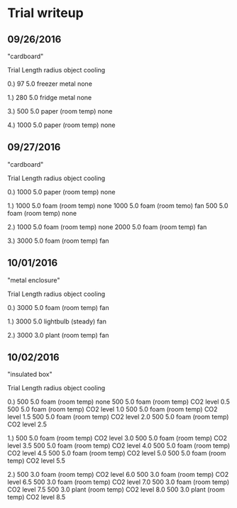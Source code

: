 # Trial writeup #

## 09/26/2016 ##
"cardboard"

Trial   Length    radius  object              cooling 

0.)     97        5.0     freezer metal       none

1.)     280       5.0     fridge metal        none

3.)     500       5.0     paper (room temp)   none

4.)     1000      5.0     paper (room temp)   none

## 09/27/2016  ##
"cardboard"

Trial   Length    radius  object             cooling

0.)     1000      5.0     paper (room temp)  none

1.)     1000      5.0     foam  (room temp)  none
        1000      5.0     foam  (room temo)  fan
        500       5.0     foam  (room temp)  none

2.)     1000      5.0     foam  (room temp)  none
        2000      5.0     foam  (room temp)  fan

3.)     3000      5.0     foam  (room temp)  fan

## 10/01/2016 ##
"metal enclosure"

Trial   Length    radius  object             cooling

0.)     3000      5.0     foam (room temp)   fan

1.)     3000      5.0     lightbulb (steady) fan

2.)     3000      3.0     plant (room temp)  fan

## 10/02/2016 ##
"insulated box"

Trial   Length    radius  object             cooling

0.)     500       5.0     foam (room temp)   none
        500       5.0     foam (room temp)   CO2 level 0.5
        500       5.0     foam (room temp)   CO2 level 1.0 
        500       5.0     foam (room temp)   CO2 level 1.5
        500       5.0     foam (room temp)   CO2 level 2.0
        500       5.0     foam (room temp)   CO2 level 2.5

1.)     500       5.0     foam (room temp)   CO2 level 3.0
        500       5.0     foam (room temp)   CO2 level 3.5
        500       5.0     foam (room temp)   CO2 level 4.0
        500       5.0     foam (room temp)   CO2 level 4.5
        500       5.0     foam (room temp)   CO2 level 5.0
        500       5.0     foam (room temp)   CO2 level 5.5
        
2.)     500       3.0     foam (room temp)   CO2 level 6.0
        500       3.0     foam (room temp)   CO2 level 6.5 
        500       3.0     foam (room temp)   CO2 level 7.0
        500       3.0     foam (room temp)   CO2 level 7.5
        500       3.0     plant (room temp)  CO2 level 8.0
        500       3.0     plant (room temp)  CO2 level 8.5
